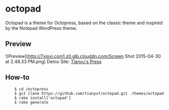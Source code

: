 # octopad
Octopad is a theme for Octopress, based on the classic theme and inspired by the Notepad WordPress theme.

## Preview
![Preview](http://7xisvj.com1.z0.glb.clouddn.com/Screen Shot 2015-04-30 at 2.48.33 PM.png)
Demo Site: [Tianyu's Press](http://tianyufang.net/)

## How-to
        $ cd /octopress
        $ git clone https://github.com/tianyuf/octopad.git .themes/octopad
        $ rake install['octopad']
        $ rake generate
